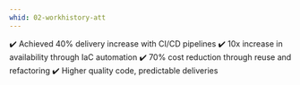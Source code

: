 ```yaml
---
whid: 02-workhistory-att
---
```

✔️ Achieved 40% delivery increase with CI/CD pipelines
✔️ 10x increase in availability through IaC automation
✔️ 70% cost reduction through reuse and refactoring
✔️ Higher quality code, predictable deliveries
